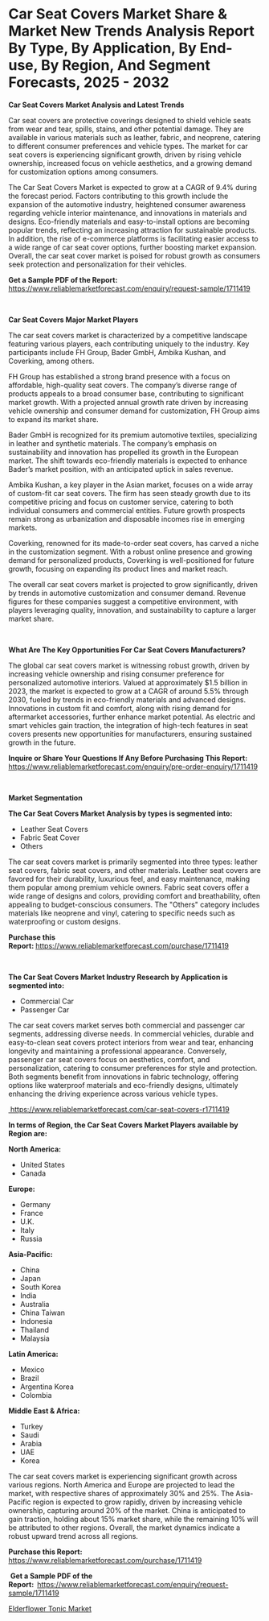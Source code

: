 <p><h1>Car Seat Covers Market Share & Market New Trends Analysis Report By Type, By Application, By End-use, By Region, And Segment Forecasts, 2025 - 2032</h1></p><p><strong>Car Seat Covers Market Analysis and Latest Trends</strong></p>
<p><p>Car seat covers are protective coverings designed to shield vehicle seats from wear and tear, spills, stains, and other potential damage. They are available in various materials such as leather, fabric, and neoprene, catering to different consumer preferences and vehicle types. The market for car seat covers is experiencing significant growth, driven by rising vehicle ownership, increased focus on vehicle aesthetics, and a growing demand for customization options among consumers. </p><p>The Car Seat Covers Market is expected to grow at a CAGR of 9.4% during the forecast period. Factors contributing to this growth include the expansion of the automotive industry, heightened consumer awareness regarding vehicle interior maintenance, and innovations in materials and designs. Eco-friendly materials and easy-to-install options are becoming popular trends, reflecting an increasing attraction for sustainable products. In addition, the rise of e-commerce platforms is facilitating easier access to a wide range of car seat cover options, further boosting market expansion. Overall, the car seat cover market is poised for robust growth as consumers seek protection and personalization for their vehicles.</p></p>
<p><strong>Get a Sample PDF of the Report:&nbsp;</strong> <a href="https://www.reliablemarketforecast.com/enquiry/request-sample/1711419?utm_campaign=1885&utm_medium=2&utm_source=Github&utm_content=ia&utm_term=10012025&utm_id=car-seat-covers">https://www.reliablemarketforecast.com/enquiry/request-sample/1711419</a></p>
<p>&nbsp;</p>
<p><strong>Car Seat Covers Major Market Players</strong></p>
<p><p>The car seat covers market is characterized by a competitive landscape featuring various players, each contributing uniquely to the industry. Key participants include FH Group, Bader GmbH, Ambika Kushan, and Coverking, among others.</p><p>FH Group has established a strong brand presence with a focus on affordable, high-quality seat covers. The company’s diverse range of products appeals to a broad consumer base, contributing to significant market growth. With a projected annual growth rate driven by increasing vehicle ownership and consumer demand for customization, FH Group aims to expand its market share.</p><p>Bader GmbH is recognized for its premium automotive textiles, specializing in leather and synthetic materials. The company’s emphasis on sustainability and innovation has propelled its growth in the European market. The shift towards eco-friendly materials is expected to enhance Bader’s market position, with an anticipated uptick in sales revenue.</p><p>Ambika Kushan, a key player in the Asian market, focuses on a wide array of custom-fit car seat covers. The firm has seen steady growth due to its competitive pricing and focus on customer service, catering to both individual consumers and commercial entities. Future growth prospects remain strong as urbanization and disposable incomes rise in emerging markets.</p><p>Coverking, renowned for its made-to-order seat covers, has carved a niche in the customization segment. With a robust online presence and growing demand for personalized products, Coverking is well-positioned for future growth, focusing on expanding its product lines and market reach.</p><p>The overall car seat covers market is projected to grow significantly, driven by trends in automotive customization and consumer demand. Revenue figures for these companies suggest a competitive environment, with players leveraging quality, innovation, and sustainability to capture a larger market share.</p></p>
<p>&nbsp;</p>
<p><strong>What Are The Key Opportunities For Car Seat Covers Manufacturers?</strong></p>
<p><p>The global car seat covers market is witnessing robust growth, driven by increasing vehicle ownership and rising consumer preference for personalized automotive interiors. Valued at approximately $1.5 billion in 2023, the market is expected to grow at a CAGR of around 5.5% through 2030, fueled by trends in eco-friendly materials and advanced designs. Innovations in custom fit and comfort, along with rising demand for aftermarket accessories, further enhance market potential. As electric and smart vehicles gain traction, the integration of high-tech features in seat covers presents new opportunities for manufacturers, ensuring sustained growth in the future.</p></p>
<p><strong>Inquire or Share Your Questions If Any Before Purchasing This Report:</strong> <a href="https://www.reliablemarketforecast.com/enquiry/pre-order-enquiry/1711419?utm_campaign=1885&utm_medium=2&utm_source=Github&utm_content=ia&utm_term=10012025&utm_id=car-seat-covers">https://www.reliablemarketforecast.com/enquiry/pre-order-enquiry/1711419</a></p>
<p>&nbsp;</p>
<p><strong>Market Segmentation</strong></p>
<p><strong>The Car Seat Covers Market Analysis by types is segmented into:</strong></p>
<p><ul><li>Leather Seat Covers</li><li>Fabric Seat Cover</li><li>Others</li></ul></p>
<p><p>The car seat covers market is primarily segmented into three types: leather seat covers, fabric seat covers, and other materials. Leather seat covers are favored for their durability, luxurious feel, and easy maintenance, making them popular among premium vehicle owners. Fabric seat covers offer a wide range of designs and colors, providing comfort and breathability, often appealing to budget-conscious consumers. The "Others" category includes materials like neoprene and vinyl, catering to specific needs such as waterproofing or custom designs.</p></p>
<p><strong>Purchase this Report:&nbsp;</strong><a href="https://www.reliablemarketforecast.com/purchase/1711419?utm_campaign=1885&utm_medium=2&utm_source=Github&utm_content=ia&utm_term=10012025&utm_id=car-seat-covers">https://www.reliablemarketforecast.com/purchase/1711419</a></p>
<p>&nbsp;</p>
<p><strong>The Car Seat Covers Market Industry Research by Application is segmented into:</strong></p>
<p><ul><li>Commercial Car</li><li>Passenger Car</li></ul></p>
<p><p>The car seat covers market serves both commercial and passenger car segments, addressing diverse needs. In commercial vehicles, durable and easy-to-clean seat covers protect interiors from wear and tear, enhancing longevity and maintaining a professional appearance. Conversely, passenger car seat covers focus on aesthetics, comfort, and personalization, catering to consumer preferences for style and protection. Both segments benefit from innovations in fabric technology, offering options like waterproof materials and eco-friendly designs, ultimately enhancing the driving experience across various vehicle types.</p></p>
<p><a href="https://www.reliablemarketforecast.com/car-seat-covers-r1711419?utm_campaign=1885&utm_medium=2&utm_source=Github&utm_content=ia&utm_term=10012025&utm_id=car-seat-covers">&nbsp;https://www.reliablemarketforecast.com/car-seat-covers-r1711419</a></p>
<p><strong>In terms of Region, the Car Seat Covers Market Players available by Region are:</strong></p>
<p>
    <p> <strong> North America: </strong>
        <ul>
            <li>United States</li>
            <li>Canada</li>
        </ul>
        </p> 
    <p> <strong> Europe: </strong>
        <ul>
            <li>Germany</li>
            <li>France</li>
            <li>U.K.</li>
            <li>Italy</li>
            <li>Russia</li>
        </ul>
        </p> 
    <p> <strong> Asia-Pacific: </strong>
        <ul>
            <li>China</li>
            <li>Japan</li>
            <li>South Korea</li>
            <li>India</li>
            <li>Australia</li>
            <li>China Taiwan</li>
            <li>Indonesia</li>
            <li>Thailand</li>
            <li>Malaysia</li>
        </ul>
        </p> 
    <p> <strong> Latin America: </strong>
        <ul>
            <li>Mexico</li>
            <li>Brazil</li>
            <li>Argentina Korea</li>
            <li>Colombia</li>
        </ul>
        </p> 
    <p> <strong> Middle East & Africa: </strong>
        <ul>
            <li>Turkey</li>
            <li>Saudi</li>
            <li>Arabia</li>
            <li>UAE</li>
            <li>Korea</li>
        </ul>
    </p>
    </p>
<p><p>The car seat covers market is experiencing significant growth across various regions. North America and Europe are projected to lead the market, with respective shares of approximately 30% and 25%. The Asia-Pacific region is expected to grow rapidly, driven by increasing vehicle ownership, capturing around 20% of the market. China is anticipated to gain traction, holding about 15% market share, while the remaining 10% will be attributed to other regions. Overall, the market dynamics indicate a robust upward trend across all regions.</p></p>
<p><strong>Purchase this Report: </strong><a href="https://www.reliablemarketforecast.com/purchase/1711419?utm_campaign=1885&utm_medium=2&utm_source=Github&utm_content=ia&utm_term=10012025&utm_id=car-seat-covers">https://www.reliablemarketforecast.com/purchase/1711419</a></p>
<p>&nbsp;<strong>Get a Sample PDF of the Report:&nbsp;&nbsp;</strong><a href="https://www.reliablemarketforecast.com/enquiry/request-sample/1711419?utm_campaign=1885&utm_medium=2&utm_source=Github&utm_content=ia&utm_term=10012025&utm_id=car-seat-covers">https://www.reliablemarketforecast.com/enquiry/request-sample/1711419</a></p>
<p><strong></strong></p>
<p><p><a href="https://github.com/sofayahoo2023/Market-Research-Report-List-6/blob/main/elderflower-tonic-market.md?utm_campaign=1885&utm_medium=2&utm_source=Github&utm_content=ia&utm_term=10012025&utm_id=car-seat-covers">Elderflower Tonic Market</a></p></p>